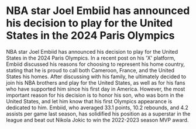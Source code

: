 # NBA star Joel Embiid has announced his decision to play for the United States in the 2024 Paris Olympics 
 NBA star Joel Embiid has announced his decision to play for the United States in the 2024 Paris Olympics. In a recent post on his 'X' platform, Embiid discussed his reasons for choosing to represent his home country, stating that he is proud to call both Cameroon, France, and the United States his homes. After discussing with his family, he ultimately decided to join his NBA brothers and play for the United States, as well as for his fans who have supported him since his first day in America. However, the most important reason for his decision is to honor his son, who was born in the United States, and let him know that his first Olympics appearance is dedicated to him. Embiid, who averaged 33.1 points, 10.2 rebounds, and 4.2 assists per game last season, has solidified his position as a superstar in the league and beat out Nikola Jokic to win the 2022-2023 season MVP award.